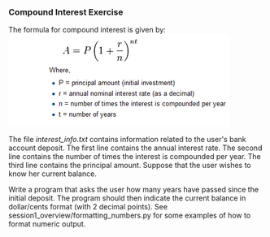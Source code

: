 ### Compound Interest Exercise  
The formula for compound interest is given by:  
![alt text]( interest_formula.png "Image Credit: http://openbookproject.net/thinkcs/python/english3e ")  

The file *interest_info.txt* contains information related to the user's bank account deposit. The first line contains the annual interest rate.  The second line contains the number of times the interest is compounded per year.   The third line contains the principal amount.   Suppose that the user wishes to know her current balance.    

Write a program that asks the user how many years have passed since the initial deposit.    The program should then indicate the current balance in dollar/cents format (with 2 decimal points).  See session1_overview/formatting_numbers.py for some examples of how to format numeric output.
